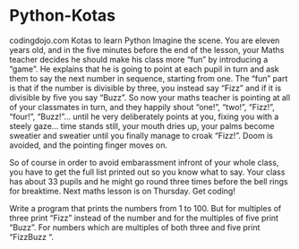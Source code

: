 # Python-Kotas
codingdojo.com Kotas to learn Python
Imagine the scene. You are eleven years old, and in the five minutes
before the end of the lesson, your Maths teacher decides he should make 
his class more “fun” by introducing a “game”. He explains that he is 
going to point at each pupil in turn and ask them to say the next number
in sequence, starting from one. The “fun” part is that if the number is 
divisible by three, you instead say “Fizz” and if it is divisible by five
you say “Buzz”. So now your maths teacher is pointing at all of your 
classmates in turn, and they happily shout “one!”, “two!”, “Fizz!”, 
“four!”, “Buzz!”… until he very deliberately points at you, fixing you with
a steely gaze… time stands still, your mouth dries up, your palms become
sweatier and sweatier until you finally manage to croak “Fizz!”. Doom is 
avoided, and the pointing finger moves on.

So of course in order to avoid embarassment infront of your whole class,
you have to get the full list printed out so you know what to say. Your class
has about 33 pupils and he might go round three times before the bell rings
for breaktime. Next maths lesson is on Thursday. Get coding!

Write a program that prints the numbers from 1 to 100. But for multiples of 
three print “Fizz” instead of the number and for the multiples of five print 
“Buzz”. For numbers which are multiples of both three and five print “FizzBuzz “.
